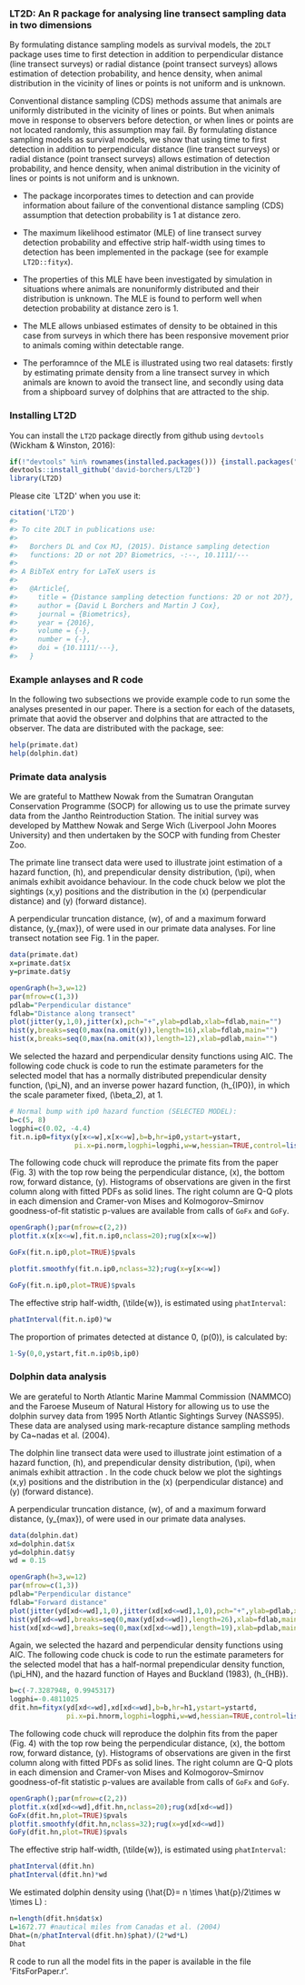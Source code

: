 
<!-- README.md is generated from README.Rmd. Please edit that file -->
### LT2D: An R package for analysing line transect sampling data in two dimensions

By formulating distance sampling models as survival models, the `2DLT` package uses time to first detection in addition to perpendicular distance (line transect surveys) or radial distance (point transect surveys) allows estimation of detection probability, and hence density, when animal distribution in the vicinity of lines or points is not uniform and is unknown.

Conventional distance sampling (CDS) methods assume that animals are uniformly distributed in the vicinity of lines or points. But when animals move in response to observers before detection, or when lines or points are not located randomly, this assumption may fail. By formulating distance sampling models as survival models, we show that using time to first detection in addition to perpendicular distance (line transect surveys) or radial distance (point transect surveys) allows estimation of detection probability, and hence density, when animal distribution in the vicinity of lines or points is not uniform and is unknown.

-   The package incorporates times to detection and can provide information about failure of the conventional distance sampling (CDS) assumption that detection probability is 1 at distance zero.

-   The maximum likelihood estimator (MLE) of line transect survey detection probability and effective strip half-width using times to detection has been implemented in the package (see for example `LT2D::fityx`).

-   The properties of this MLE have been investigated by simulation in situations where animals are nonuniformly distributed and their distribution is unknown. The MLE is found to perform well when detection probability at distance zero is 1.

-   The MLE allows unbiased estimates of density to be obtained in this case from surveys in which there has been responsive movement prior to animals coming within detectable range.

-   The perforamnce of the MLE is illustrated using two real datasets: firstly by estimating primate density from a line transect survey in which animals are known to avoid the transect line, and secondly using data from a shipboard survey of dolphins that are attracted to the ship.

### Installing LT2D

You can install the `LT2D` package directly from github using `devtools` (Wickham & Winston, 2016):

``` r
if(!"devtools" %in% rownames(installed.packages())) {install.packages("devtools")}
devtools::install_github('david-borchers/LT2D')
library(LT2D) 
```

Please cite \`LT2D' when you use it:

``` r
citation('LT2D')
#> 
#> To cite 2DLT in publications use:
#> 
#>   Borchers DL and Cox MJ, (2015). Distance sampling detection
#>   functions: 2D or not 2D? Biometrics, -:--, 10.1111/---
#> 
#> A BibTeX entry for LaTeX users is
#> 
#>   @Article{,
#>     title = {Distance sampling detection functions: 2D or not 2D?},
#>     author = {David L Borchers and Martin J Cox},
#>     journal = {Biometrics},
#>     year = {2016},
#>     volume = {-},
#>     number = {-},
#>     doi = {10.1111/---},
#>   }
```

### Example anlayses and R code

In the following two subsections we provide example code to run some the analyses presented in our paper. There is a section for each of the datasets, primate that aovid the observer and dolphins that are attracted to the observer. The data are distributed with the package, see:

``` r
help(primate.dat)
help(dolphin.dat)
```

### Primate data analysis

We are grateful to Matthew Nowak from the Sumatran Orangutan Conservation Programme (SOCP) for allowing us to use the primate survey data from the Jantho Reintroduction Station. The initial survey was developed by Matthew Nowak and Serge Wich (Liverpool John Moores University) and then undertaken by the SOCP with funding from Chester Zoo.

The primate line transect data were used to illustrate joint estimation of a hazard function, \(h\), and prependicular density distribution, \(\pi\), when animals exhibit avoidance behaviour. In the code chuck below we plot the sightings \(x,y\) positions and the distribution in the \(x\) (perpendicular distance) and \(y\) (forward distance).

A perpendicular truncation distance, \(w\), of and a maximum forward distance, \(y_{max}\), of were used in our primate data analyses. For line transect notation see Fig. 1 in the paper.

``` r
data(primate.dat)
x=primate.dat$x
y=primate.dat$y

openGraph(h=3,w=12)
par(mfrow=c(1,3))
pdlab="Perpendicular distance"
fdlab="Distance along transect"
plot(jitter(y,1,0),jitter(x),pch="+",ylab=pdlab,xlab=fdlab,main="")
hist(y,breaks=seq(0,max(na.omit(y)),length=16),xlab=fdlab,main="")
hist(x,breaks=seq(0,max(na.omit(x)),length=12),xlab=pdlab,main="")
```

We selected the hazard and perpendicular density functions using AIC. The following code chuck is code to run the estimate parameters for the selected model that has a normally distributed prependicular density function, \(\pi_N\), and an inverse power hazard function, \(h_{IP0}\), in which the scale parameter fixed, \(\beta_2\), at 1.

``` r
# Normal bump with ip0 hazard function (SELECTED MODEL):
b=c(5, 8)
logphi=c(0.02, -4.4)
fit.n.ip0=fityx(y[x<=w],x[x<=w],b=b,hr=ip0,ystart=ystart,
                pi.x=pi.norm,logphi=logphi,w=w,hessian=TRUE,control=list(trace=5,maxit=1000))
```

The following code chuck will reproduce the primate fits from the paper (Fig. 3) with the top row being the perpendicular distance, \(x\), the bottom row, forward distance, \(y\). Histograms of observations are given in the first column along with fitted PDFs as solid lines. The right column are Q-Q plots in each dimension and Cramer-von Mises and Kolmogorov–Smirnov goodness-of-fit statistic p-values are available from calls of `GoFx` and `GoFy`.

``` r
openGraph();par(mfrow=c(2,2))
plotfit.x(x[x<=w],fit.n.ip0,nclass=20);rug(x[x<=w])

GoFx(fit.n.ip0,plot=TRUE)$pvals

plotfit.smoothfy(fit.n.ip0,nclass=32);rug(x=y[x<=w])

GoFy(fit.n.ip0,plot=TRUE)$pvals
```

The effective strip half-width, \(\tilde{w}\), is estimated using `phatInterval`:

``` r
phatInterval(fit.n.ip0)*w
```

The proportion of primates detected at distance 0, \(p(0)\), is calculated by:

``` r
1-Sy(0,0,ystart,fit.n.ip0$b,ip0)
```

### Dolphin data analysis

We are gerateful to North Atlantic Marine Mammal Commission (NAMMCO) and the Faroese Museum of Natural History for allowing us to use the dolphin survey data from 1995 North Atlantic Sightings Survey (NASS95). These data are analysed using mark-recapture distance sampling methods by Ca~nadas et al. (2004).

The dolphin line transect data were used to illustrate joint estimation of a hazard function, \(h\), and prependicular density distribution, \(\pi\), when animals exhibit attraction . In the code chuck below we plot the sightings \(x,y\) positions and the distribution in the \(x\) (perpendicular distance) and \(y\) (forward distance).

A perpendicular truncation distance, \(w\), of and a maximum forward distance, \(y_{max}\), of were used in our primate data analyses.

``` r
data(dolphin.dat)
xd=dolphin.dat$x
yd=dolphin.dat$y
wd = 0.15

openGraph(h=3,w=12)
par(mfrow=c(1,3))
pdlab="Perpendicular distance"
fdlab="Forward distance"
plot(jitter(yd[xd<=wd],1,0),jitter(xd[xd<=wd],1,0),pch="+",ylab=pdlab,xlab=fdlab,main="")
hist(yd[xd<=wd],breaks=seq(0,max(yd[xd<=wd]),length=26),xlab=fdlab,main="")
hist(xd[xd<=wd],breaks=seq(0,max(xd[xd<=wd]),length=19),xlab=pdlab,main="")
```

Again, we selected the hazard and perpendicular density functions using AIC. The following code chuck is code to run the estimate parameters for the selected model that has a half-normal prependicular density function, \(\pi_HN\), and the hazard function of Hayes and Buckland (1983), \(h_{HB}\).

``` r
b=c(-7.3287948, 0.9945317)
logphi=-0.4811025
dfit.hn=fityx(yd[xd<=wd],xd[xd<=wd],b=b,hr=h1,ystart=ystartd,
              pi.x=pi.hnorm,logphi=logphi,w=wd,hessian=TRUE,control=list(trace=5))
```

The following code chuck will reproduce the dolphin fits from the paper (Fig. 4) with the top row being the perpendicular distance, \(x\), the bottom row, forward distance, \(y\). Histograms of observations are given in the first column along with fitted PDFs as solid lines. The right column are Q-Q plots in each dimension and Cramer-von Mises and Kolmogorov–Smirnov goodness-of-fit statistic p-values are available from calls of `GoFx` and `GoFy`.

``` r
openGraph();par(mfrow=c(2,2))
plotfit.x(xd[xd<=wd],dfit.hn,nclass=20);rug(xd[xd<=wd])
GoFx(dfit.hn,plot=TRUE)$pvals
plotfit.smoothfy(dfit.hn,nclass=32);rug(x=yd[xd<=wd])
GoFy(dfit.hn,plot=TRUE)$pvals
```

The effective strip half-width, \(\tilde{w}\), is estimated using `phatInterval`:

``` r
phatInterval(dfit.hn)
phatInterval(dfit.hn)*wd
```

We estimated dolphin density using \(\hat{D}= n \times \hat{p}/2\times w \times L\) :

``` r
n=length(dfit.hn$dat$x)
L=1672.77 #nautical miles from Canadas et al. (2004)
Dhat=(n/phatInterval(dfit.hn)$phat)/(2*wd*L)
Dhat
```

R code to run all the model fits in the paper is available in the file 'FitsForPaper.r'.
